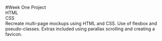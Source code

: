 #Week One Project<br> HTML<br> CSS<br>
Recreate multi-page mockups using HTML and CSS. Use of flexbox and pseudo-classes. Extras included using parallax scrolling and creating a favicon.
